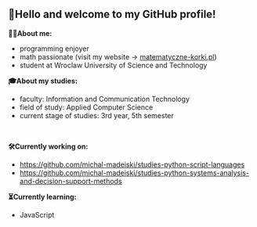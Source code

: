 ## 👋Hello and welcome to my GitHub profile!
__🧑‍💻About me:__
- programming enjoyer
- math passionate (visit my website -> [matematyczne-korki.pl](https://matematyczne-korki.pl/))
- student at Wroclaw University of Science and Technology

__🎓About my studies:__
- faculty: Information and Communication Technology
- field of study: Applied Computer Science
- current stage of studies: 3rd year, 5th semester
  
<br>

__🛠️Currently working on:__
- https://github.com/michal-madeiski/studies-python-script-languages
- https://github.com/michal-madeiski/studies-python-systems-analysis-and-decision-support-methods

__⏳Currently learning:__
- JavaScript
